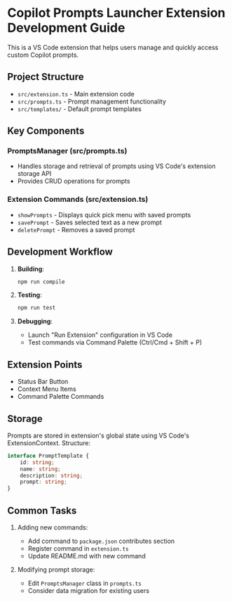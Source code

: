 # Copilot Prompts Launcher Extension Development Guide

This is a VS Code extension that helps users manage and quickly access custom Copilot prompts.

## Project Structure

- `src/extension.ts` - Main extension code
- `src/prompts.ts` - Prompt management functionality
- `src/templates/` - Default prompt templates

## Key Components

### PromptsManager (src/prompts.ts)
- Handles storage and retrieval of prompts using VS Code's extension storage API
- Provides CRUD operations for prompts

### Extension Commands (src/extension.ts)
- `showPrompts` - Displays quick pick menu with saved prompts
- `savePrompt` - Saves selected text as a new prompt
- `deletePrompt` - Removes a saved prompt

## Development Workflow

1. **Building**:
   ```bash
   npm run compile
   ```

2. **Testing**:
   ```bash
   npm run test
   ```

3. **Debugging**:
   - Launch "Run Extension" configuration in VS Code
   - Test commands via Command Palette (Ctrl/Cmd + Shift + P)

## Extension Points

- Status Bar Button
- Context Menu Items
- Command Palette Commands

## Storage

Prompts are stored in extension's global state using VS Code's ExtensionContext.
Structure:
```typescript
interface PromptTemplate {
    id: string;
    name: string;
    description: string;
    prompt: string;
}
```

## Common Tasks

1. Adding new commands:
   - Add command to `package.json` contributes section
   - Register command in `extension.ts`
   - Update README.md with new command

2. Modifying prompt storage:
   - Edit `PromptsManager` class in `prompts.ts`
   - Consider data migration for existing users
